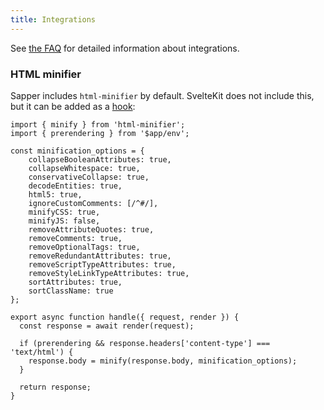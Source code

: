```yaml
---
title: Integrations
---
```


See [the FAQ](/faq#integrations) for detailed information about integrations.

### HTML minifier

Sapper includes `html-minifier` by default. SvelteKit does not include this, but it can be added as a [hook](/docs#hooks-handle):

```
import { minify } from 'html-minifier';
import { prerendering } from '$app/env';

const minification_options = {
	collapseBooleanAttributes: true,
	collapseWhitespace: true,
	conservativeCollapse: true,
	decodeEntities: true,
	html5: true,
	ignoreCustomComments: [/^#/],
	minifyCSS: true,
	minifyJS: false,
	removeAttributeQuotes: true,
	removeComments: true,
	removeOptionalTags: true,
	removeRedundantAttributes: true,
	removeScriptTypeAttributes: true,
	removeStyleLinkTypeAttributes: true,
	sortAttributes: true,
	sortClassName: true
};

export async function handle({ request, render }) {
  const response = await render(request);

  if (prerendering && response.headers['content-type'] === 'text/html') {
    response.body = minify(response.body, minification_options);
  }

  return response;
}
```
